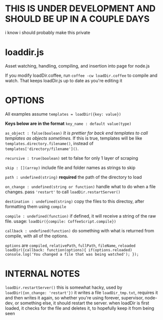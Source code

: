 THIS IS UNDER DEVELOPMENT AND SHOULD BE UP IN A COUPLE DAYS
===========================================================
i know i should probably make this private

loaddir.js
==========

Asset watching, handling, compiling, and insertion into page for node.js


If you modify loadDir.coffee, run `coffee -cw loadDir.coffee` to compile and watch. That keeps loadDir.js up to date as you're editing it


OPTIONS
=======

All examples assume `templates = loadDir({key: value})`

__Keys below are in the format__
`key_name : default value(type)`


`as_object : false(boolean)`
_It is prettier for back end templates to call templates as objects sometimes._
If this is true, templates will be like `templates.directory.filename()`, instead of `templates['directory/filename']()`.


`recursive : true(boolean)`
set to false for only 1 layer of scraping

`skip : [](array)`
include file and folder names as strings to skip

`path : undefined(string)` __required__
the path of the directory to load

`on_change : undefined(string or function)`
handle what to do when a file changes.  pass `'restart'` to call `loadDir.restartServer()`

`destination : undefined(string)`
copy the files to this directoy, after formatting them using `compile`

`compile : undefined(function)`
if defined, it will receive a string of the raw file.  usage: `loadDir({compile: CoffeeScript.compile})`

`callback : undefined(function)`
do something with what is returned from compile, with all of the options.

`options` are `compiled`, `relativePath`, `fullPath`, `fileName`, `reloaded`
`loadDir({callback: function(options){
  if(options.reloaded) console.log('You changed a file that was being watched');
});`



INTERNAL NOTES
==============

`loadDir.restartServer()`
this is somewhat hacky, used by `loadDir({on_change: 'restart'})`
it writes a file `loadDir_tmp.txt`,  requires it and then writes it again, so whether you're using forever, supervisor, node-dev, or something else, it should restart the server.
when loadDir is first loaded, it checks for the file and deletes it, to hopefully keep it from being seen
